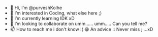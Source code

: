 - 👋 Hi, I’m @purveshKolhe
- 👀 I’m interested in Coding, what else here ;)
- 🌱 I’m currently learning IDK    xD
- 💞️ I’m looking to collaborate on umm...... umm.....   Can you tell me?
- 📫 How to reach me i don't know :(  :grin:
An advice :: Never miss ;     ...xD

<!---
purveshKolhe/purveshKolhe is a ✨ special ✨ repository because its `README.md` (this file) appears on your GitHub profile.
You can click the Preview link to take a look at your changes.
--->

